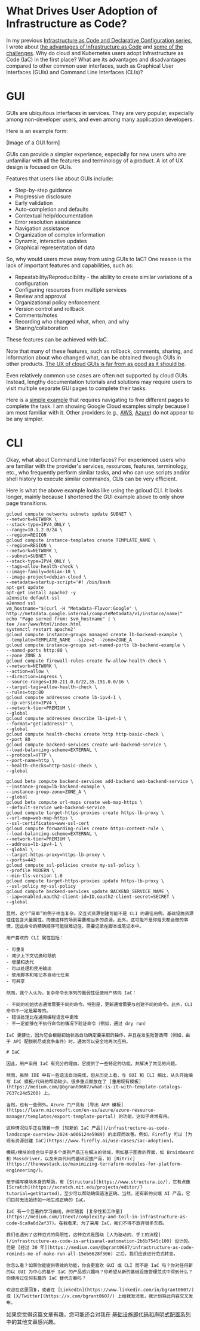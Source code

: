 # What Drives User Adoption of Infrastructure as Code?

In my previous [Infrastructure as Code and Declarative Configuration series](https://medium.com/@bgrant0607/list/infrastructure-as-code-and-declarative-configuration-8c441ae74836), I wrote about [the advantages of Infrastructure as Code](https://medium.com/@bgrant0607/reflections-on-declarative-configuration-c2fe1c1e50d5) and [some of the challenges](/why-are-so-many-companies-working-to-improve-infrastructure-as-code-6c29bacdd1e1). Why do cloud and Kubernetes users adopt Infrastructure as Code (IaC) in the first place? What are its advantages and disadvantages compared to other common user interfaces, such as Graphical User Interfaces (GUIs) and Command Line Interfaces (CLIs)?

# GUI

GUIs are ubiquitous interfaces in services. They are very popular, especially among non-developer users, and even among many application developers.

Here is an example form:

[Image of a GUI form]

GUIs can provide a simpler experience, especially for new users who are unfamiliar with all the features and terminology of a product. A lot of UX design is focused on GUIs.

Features that users like about GUIs include:

- Step-by-step guidance
- Progressive disclosure
- Early validation
- Auto-completion and defaults
- Contextual help/documentation
- Error resolution assistance
- Navigation assistance
- Organization of complex information
- Dynamic, interactive updates
- Graphical representation of data

So, why would users move away from using GUIs to IaC? One reason is the lack of important features and capabilities, such as:

- Repeatability/Reproducibility - the ability to create similar variations of a configuration
- Configuring resources from multiple services
- Review and approval
- Organizational policy enforcement
- Version control and rollback
- Comments/notes
- Recording who changed what, when, and why
- Sharing/collaboration

These features can be achieved with IaC.

Note that many of these features, such as rollback, comments, sharing, and information about who changed what, can be obtained through GUIs in other products. [The UX of cloud GUIs is far from as good as it should be](https://medium.com/@bgrant0607/why-does-cloud-ux-lag-behind-other-software-products-3a30555b5a7c).

Even relatively common use cases are often not supported by cloud GUIs. Instead, lengthy documentation tutorials and solutions may require users to visit multiple separate GUI pages to complete their tasks.

Here is a [simple example](https://cloud.google.com/iap/docs/load-balancer-howto) that requires navigating to five different pages to complete the task. I am showing Google Cloud examples simply because I am most familiar with it. Other providers (e.g., [AWS](https://docs.aws.amazon.com/elasticloadbalancing/latest/network/create-network-load-balancer.html), [Azure](https://learn.microsoft.com/en-us/azure/load-balancer/quickstart-load-balancer-standard-public-portal)) do not appear to be any simpler.

# CLI

Okay, what about Command Line Interfaces? For experienced users who are familiar with the provider's services, resources, features, terminology, etc., who frequently perform similar tasks, and who can use scripts and/or shell history to execute similar commands, CLIs can be very efficient.

Here is what the above example looks like using the gcloud CLI. It looks longer, mainly because I shortened the GUI example above to only show page transitions.

```
gcloud compute networks subnets update SUBNET \
--network=NETWORK \
--stack-type=IPV4_ONLY \
--range=10.1.2.0/24 \
--region=REGION
gcloud compute instance-templates create TEMPLATE_NAME \
--region=REGION \
--network=NETWORK \
--subnet=SUBNET \
--stack-type=IPV4_ONLY \
--tags=allow-health-check \
--image-family=debian-10 \
--image-project=debian-cloud \
--metadata=startup-script='#! /bin/bash
apt-get update
apt-get install apache2 -y
a2ensite default-ssl
a2enmod ssl
vm_hostname="$(curl -H "Metadata-Flavor:Google" \
http://metadata.google.internal/computeMetadata/v1/instance/name)"
echo "Page served from: $vm_hostname" | \
tee /var/www/html/index.html
systemctl restart apache2'
gcloud compute instance-groups managed create lb-backend-example \
--template=TEMPLATE_NAME --size=2 --zone=ZONE_A
gcloud compute instance-groups set-named-ports lb-backend-example \
--named-ports http:80 \
--zone ZONE_A
gcloud compute firewall-rules create fw-allow-health-check \
--network=NETWORK \
--action=allow \
--direction=ingress \
--source-ranges=130.211.0.0/22,35.191.0.0/16 \
--target-tags=allow-health-check \
--rules=tcp:80
gcloud compute addresses create lb-ipv4-1 \
--ip-version=IPV4 \
--network-tier=PREMIUM \
--global
gcloud compute addresses describe lb-ipv4-1 \
--format="get(address)" \
--global
gcloud compute health-checks create http http-basic-check \
--port 80
gcloud compute backend-services create web-backend-service \
--load-balancing-scheme=EXTERNAL \
--protocol=HTTP \
--port-name=http \
--health-checks=http-basic-check \
--global
```
```
gcloud beta compute backend-services add-backend web-backend-service \
--instance-group=lb-backend-example \
--instance-group-zone=ZONE_A \
--global
gcloud beta compute url-maps create web-map-https \
--default-service web-backend-service
gcloud compute target-https-proxies create https-lb-proxy \
--url-map=web-map-https \
--ssl-certificates=www-ssl-cert
gcloud compute forwarding-rules create https-content-rule \
--load-balancing-scheme=EXTERNAL \
--network-tier=PREMIUM \
--address=lb-ipv4-1 \
--global \
--target-https-proxy=https-lb-proxy \
--ports=443
gcloud compute ssl-policies create my-ssl-policy \
--profile MODERN \
--min-tls-version 1.0
gcloud compute target-https-proxies update https-lb-proxy \
--ssl-policy my-ssl-policy
gcloud compute backend-services update BACKEND_SERVICE_NAME \
--iap=enabled,oauth2-client-id=ID,oauth2-client-secret=SECRET \
--global

显然，这个“简单”的例子相当复杂。交互式资源创建可能不是 CLI 的最佳用例。基础设施资源往往包含大量属性，而像这样的场景需要相当多的资源。此外，这可能不是你每天都会做的事情，因此命令的精确顺序可能很难记住，需要记录在脚本或笔记本中。

用户喜欢的 CLI 属性包括：

- 可重复
- 减少上下文切换和导航
- 增量和迭代
- 可以处理和使用输出
- 使用脚本和笔记本自动化任务
- 可共享

然而，我个人认为，复杂命令长序列的脆弱性促使用户转向 IaC：

- 不同的初始状态通常需要不同的命令。特别是，更新通常需要与创建不同的命令。此外，CLI 命令不一定是幂等的。
- 错误处理比在通用编程语言中更难
- 不一定能够在不执行命令的情况下验证命令（例如，通过 dry run）

IaC 更健壮，因为它会根据初始状态自动确定要采取的操作，并且在发生短暂故障（例如，由于 API 配额耗尽或竞争条件）时，通常可以安全地再次应用。

# IaC

因此，用户采用 IaC 有充分的理由。它提供了一些特定的功能，并解决了常见的问题。

然而，虽然 IDE 中有一些语法自动完成，但从历史上看，与 GUI 和 CLI 相比，从头开始编写 IaC 模板/代码的帮助较少。很多重点都放在了 [重用现有模板](https://medium.com/@bgrant0607/what-is-it-with-template-catalogs-7637c24d5200) 上。

当然，也有一些例外。Azure 门户具有 [导出 ARM 模板](https://learn.microsoft.com/en-us/azure/azure-resource-manager/templates/export-template-portal) 的功能，这似乎非常有用。

这种情况似乎正在随着一些 [较新的 IaC 产品](/infrastructure-as-code-landscape-overview-2024-a066124e5989) 的出现而改善。例如，Firefly 可以 [为现有资源创建 IaC](https://www.firefly.ai/use-cases/iac-adoption)。

模板/模块的组合似乎是多个类别产品正在解决的领域，例如基于图表的界面，如 Brainboard 和 Massdriver，以及来自代码的基础设施产品，如 [Nitric](https://thenewstack.io/maximizing-terraform-modules-for-platform-engineering/)。

至于编写模块本身的帮助，有 [Structura](https://www.structura.io/)，它有点像 [Scratch](https://scratch.mit.edu/projects/editor/?tutorial=getStarted)，至少可以帮助确保语法正确。当然，还有新的尖端 AI 产品，它们目前无法始终如一地生成正确的 IaC。

IaC 有一个显著的学习曲线，并伴随着 [复杂性和工作量](https://medium.com/itnext/complexity-and-toil-in-infrastructure-as-code-6ca9a6d2af37)。在我看来，为了采用 IaC，我们不得不放弃很多东西。

我们也遇到了这种范式的局限性，这种范式是围绕 [人为驱动的、手工的流程](/infrastructure-as-code-is-artisanal-automation-2b6b7545c100) 设计的。但是 [经过 30 年](https://medium.com/@bgrant0607/infrastructure-as-code-reminds-me-of-make-run-all-15eb6628f306) 之后，我们应该进行范式转变。

你怎么看？如果你能提供等效的功能，你会更喜欢 GUI 或 CLI 而不是 IaC 吗？你对任何新的以 GUI 为中心的基于 IaC 的产品感兴趣吗？你希望从新的基础设施管理范式中得到什么？你使用过任何有趣的 IaC 替代方案吗？

欢迎在这里回复，或者在 [LinkedIn](https://www.linkedin.com/in/bgrant0607/) 或 [X/Twitter](https://x.com/bgrant0607/) 上给我发消息，我计划将此内容交叉发布。
```
如果您觉得这篇文章有趣，您可能还会对我在 [基础设施即代码和声明式配置系列](https://medium.com/@bgrant0607/list/infrastructure-as-code-and-declarative-configuration-8c441ae74836) 中的其他文章感兴趣。